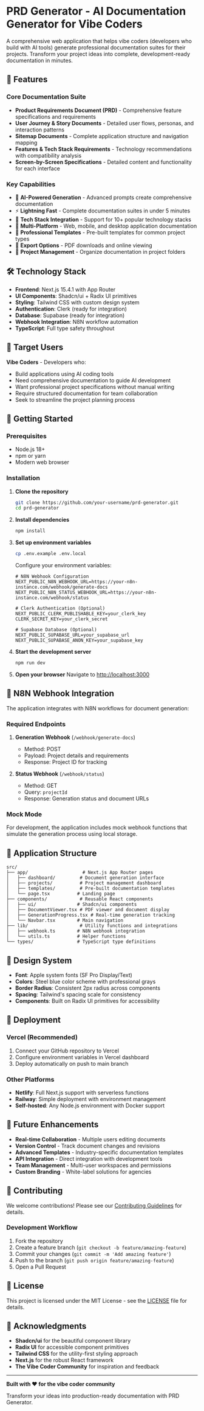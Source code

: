 # PRD Generator - AI Documentation Generator for Vibe Coders

A comprehensive web application that helps vibe coders (developers who build with AI tools) generate professional documentation suites for their projects. Transform your project ideas into complete, development-ready documentation in minutes.

## 🚀 Features

### Core Documentation Suite
- **Product Requirements Document (PRD)** - Comprehensive feature specifications and requirements
- **User Journey & Story Documents** - Detailed user flows, personas, and interaction patterns
- **Sitemap Documents** - Complete application structure and navigation mapping
- **Features & Tech Stack Requirements** - Technology recommendations with compatibility analysis
- **Screen-by-Screen Specifications** - Detailed content and functionality for each interface

### Key Capabilities
- 🤖 **AI-Powered Generation** - Advanced prompts create comprehensive documentation
- ⚡ **Lightning Fast** - Complete documentation suites in under 5 minutes
- 🔧 **Tech Stack Integration** - Support for 10+ popular technology stacks
- 📱 **Multi-Platform** - Web, mobile, and desktop application documentation
- 🎨 **Professional Templates** - Pre-built templates for common project types
- 📄 **Export Options** - PDF downloads and online viewing
- 🔄 **Project Management** - Organize documentation in project folders

## 🛠️ Technology Stack

- **Frontend**: Next.js 15.4.1 with App Router
- **UI Components**: Shadcn/ui + Radix UI primitives
- **Styling**: Tailwind CSS with custom design system
- **Authentication**: Clerk (ready for integration)
- **Database**: Supabase (ready for integration)
- **Webhook Integration**: N8N workflow automation
- **TypeScript**: Full type safety throughout

## 🎯 Target Users

**Vibe Coders** - Developers who:
- Build applications using AI coding tools
- Need comprehensive documentation to guide AI development
- Want professional project specifications without manual writing
- Require structured documentation for team collaboration
- Seek to streamline the project planning process

## 🚀 Getting Started

### Prerequisites
- Node.js 18+ 
- npm or yarn
- Modern web browser

### Installation

1. **Clone the repository**
   ```bash
   git clone https://github.com/your-username/prd-generator.git
   cd prd-generator
   ```

2. **Install dependencies**
   ```bash
   npm install
   ```

3. **Set up environment variables**
   ```bash
   cp .env.example .env.local
   ```
   
   Configure your environment variables:
   ```env
   # N8N Webhook Configuration
   NEXT_PUBLIC_N8N_WEBHOOK_URL=https://your-n8n-instance.com/webhook/generate-docs
   NEXT_PUBLIC_N8N_STATUS_WEBHOOK_URL=https://your-n8n-instance.com/webhook/status
   
   # Clerk Authentication (Optional)
   NEXT_PUBLIC_CLERK_PUBLISHABLE_KEY=your_clerk_key
   CLERK_SECRET_KEY=your_clerk_secret
   
   # Supabase Database (Optional)
   NEXT_PUBLIC_SUPABASE_URL=your_supabase_url
   NEXT_PUBLIC_SUPABASE_ANON_KEY=your_supabase_key
   ```

4. **Start the development server**
   ```bash
   npm run dev
   ```

5. **Open your browser**
   Navigate to [http://localhost:3000](http://localhost:3000)

## 🔧 N8N Webhook Integration

The application integrates with N8N workflows for document generation:

### Required Endpoints

1. **Generation Webhook** (`/webhook/generate-docs`)
   - Method: POST
   - Payload: Project details and requirements
   - Response: Project ID for tracking

2. **Status Webhook** (`/webhook/status`)
   - Method: GET
   - Query: `projectId`
   - Response: Generation status and document URLs

### Mock Mode
For development, the application includes mock webhook functions that simulate the generation process using local storage.

## 📱 Application Structure

```
src/
├── app/                    # Next.js App Router pages
│   ├── dashboard/         # Document generation interface
│   ├── projects/          # Project management dashboard
│   ├── templates/         # Pre-built documentation templates
│   └── page.tsx          # Landing page
├── components/            # Reusable React components
│   ├── ui/               # Shadcn/ui components
│   ├── DocumentViewer.tsx # PDF viewer and document display
│   ├── GenerationProgress.tsx # Real-time generation tracking
│   └── Navbar.tsx        # Main navigation
├── lib/                   # Utility functions and integrations
│   ├── webhook.ts        # N8N webhook integration
│   └── utils.ts          # Helper functions
└── types/                # TypeScript type definitions
```

## 🎨 Design System

- **Font**: Apple system fonts (SF Pro Display/Text)
- **Colors**: Steel blue color scheme with professional grays
- **Border Radius**: Consistent 2px radius across components
- **Spacing**: Tailwind's spacing scale for consistency
- **Components**: Built on Radix UI primitives for accessibility

## 🚀 Deployment

### Vercel (Recommended)
1. Connect your GitHub repository to Vercel
2. Configure environment variables in Vercel dashboard
3. Deploy automatically on push to main branch

### Other Platforms
- **Netlify**: Full Next.js support with serverless functions
- **Railway**: Simple deployment with environment management
- **Self-hosted**: Any Node.js environment with Docker support

## 🔮 Future Enhancements

- **Real-time Collaboration** - Multiple users editing documents
- **Version Control** - Track document changes and revisions
- **Advanced Templates** - Industry-specific documentation templates
- **API Integration** - Direct integration with development tools
- **Team Management** - Multi-user workspaces and permissions
- **Custom Branding** - White-label solutions for agencies

## 🤝 Contributing

We welcome contributions! Please see our [Contributing Guidelines](CONTRIBUTING.md) for details.

### Development Workflow
1. Fork the repository
2. Create a feature branch (`git checkout -b feature/amazing-feature`)
3. Commit your changes (`git commit -m 'Add amazing feature'`)
4. Push to the branch (`git push origin feature/amazing-feature`)
5. Open a Pull Request

## 📄 License

This project is licensed under the MIT License - see the [LICENSE](LICENSE) file for details.

## 🙏 Acknowledgments

- **Shadcn/ui** for the beautiful component library
- **Radix UI** for accessible component primitives
- **Tailwind CSS** for the utility-first styling approach
- **Next.js** for the robust React framework
- **The Vibe Coder Community** for inspiration and feedback

---

**Built with ❤️ for the vibe coder community**

Transform your ideas into production-ready documentation with PRD Generator.
